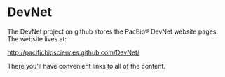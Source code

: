 DevNet
======

The DevNet project on github stores the PacBio® DevNet website pages. The website lives at:

http://pacificbiosciences.github.com/DevNet/

There you'll have convenient links to all of the content.
